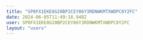 ```yaml
---
title: "SP0FX1EKE8G20BP2CEY86Y3RDNWKMTXWDPC8Y2FC"
date: 2024-06-05T11:49:18.948Z
user: SP0FX1EKE8G20BP2CEY86Y3RDNWKMTXWDPC8Y2FC
layout: "users"
---
```

    